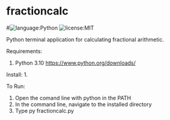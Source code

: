 # fractioncalc

#![language:Python](https://img.shields.io/badge/Language-Python-blue.svg?style=flat-square) ![license:MIT](https://img.shields.io/badge/License-MIT-green.svg?style=flat-square) 

Python terminal application for calculating fractional arithmetic.

Requirements:
1. Python 3.10 https://www.python.org/downloads/

Install:
1. 

To Run: 
1. Open the comand line with python in the PATH 
2. In the command line, navigate to the installed directory
3. Type py fractioncalc.py

